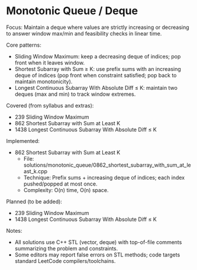 # Monotonic Queue / Deque

Focus: Maintain a deque where values are strictly increasing or decreasing to answer window max/min and feasibility checks in linear time.

Core patterns:
- Sliding Window Maximum: keep a decreasing deque of indices; pop front when it leaves window.
- Shortest Subarray with Sum ≥ K: use prefix sums with an increasing deque of indices (pop front when constraint satisfied; pop back to maintain monotonicity).
- Longest Continuous Subarray With Absolute Diff ≤ K: maintain two deques (max and min) to track window extremes.

Covered (from syllabus and extras):
- 239 Sliding Window Maximum
- 862 Shortest Subarray with Sum at Least K
- 1438 Longest Continuous Subarray With Absolute Diff ≤ K

Implemented:
- 862 Shortest Subarray with Sum at Least K
  - File: solutions/monotonic_queue/0862_shortest_subarray_with_sum_at_least_k.cpp
  - Technique: Prefix sums + increasing deque of indices; each index pushed/popped at most once.
  - Complexity: O(n) time, O(n) space.

Planned (to be added):
- 239 Sliding Window Maximum
- 1438 Longest Continuous Subarray With Absolute Diff ≤ K

Notes:
- All solutions use C++ STL (vector, deque) with top-of-file comments summarizing the problem and constraints.
- Some editors may report false errors on STL methods; code targets standard LeetCode compilers/toolchains.